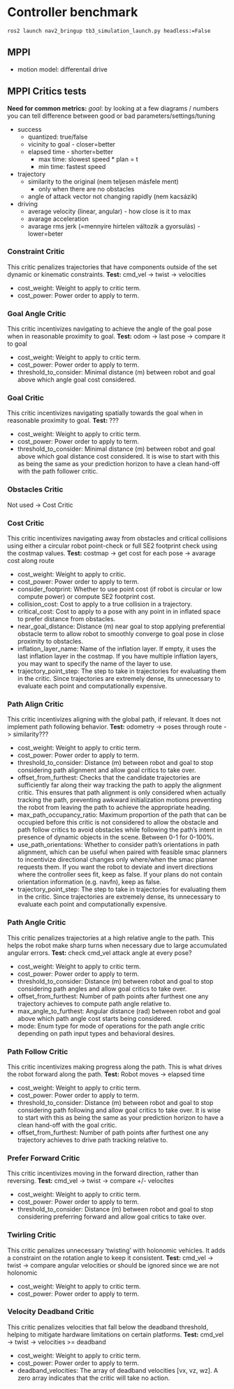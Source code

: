 # Controller benchmark
`ros2 launch nav2_bringup tb3_simulation_launch.py headless:=False`

## MPPI
- motion model: differentail drive

## MPPI Critics tests
**Need for common metrics:**
*goal*: by looking at a few diagrams / numbers you can tell difference between good or bad parameters/settings/tuning
- success
  - quantized: true/false
  - vicinity to goal - closer=better
  - elapsed time - shorter=better
    - max time: slowest speed * plan = t
    - min time: fastest speed
- trajectory
  - similarity to the original (nem teljesen másfele ment)
    - only when there are no obstacles
  - angle of attack vector not changing rapidly (nem kacsázik)
- driving
  - average velocity (linear, angular) - how close is it to max
  - avarage acceleration
  - avarage rms jerk (=mennyire hirtelen változik a gyorsulás) - lower=beter

### Constraint Critic
This critic penalizes trajectories that have components outside of the set dynamic or kinematic constraints.
**Test:** cmd_vel -> twist -> velocities

- cost_weight: Weight to apply to critic term.
- cost_power: Power order to apply to term.

### Goal Angle Critic
This critic incentivizes navigating to achieve the angle of the goal pose when in reasonable proximity to goal.
**Test:** odom -> last pose -> compare it to goal

- cost_weight: Weight to apply to critic term.
- cost_power: Power order to apply to term.
- threshold_to_consider: Minimal distance (m) between robot and goal above which angle goal cost considered.

### Goal Critic
This critic incentivizes navigating spatially towards the goal when in reasonable proximity to goal.
**Test:** ???

- cost_weight: Weight to apply to critic term.
- cost_power: Power order to apply to term.
- threshold_to_consider: Minimal distance (m) between robot and goal above which goal distance cost considered. It is wise to start with this as being the same as your prediction horizon to have a clean hand-off with the path follower critic.

### Obstacles Critic
Not used -> Cost Critic

### Cost Critic
This critic incentivizes navigating away from obstacles and critical collisions using either a circular robot point-check or full SE2 footprint check using the costmap values.
**Test:** costmap -> get cost for each pose -> avarage cost along route

- cost_weight: Weight to apply to critic.
- cost_power: Power order to apply to term.
- consider_footprint: Whether to use point cost (if robot is circular or low compute power) or compute SE2 footprint cost.
- collision_cost: Cost to apply to a true collision in a trajectory.
- critical_cost: Cost to apply to a pose with any point in in inflated space to prefer distance from obstacles.
- near_goal_distance: Distance (m) near goal to stop applying preferential obstacle term to allow robot to smoothly converge to goal pose in close proximity to obstacles.
- inflation_layer_name: Name of the inflation layer. If empty, it uses the last inflation layer in the costmap. If you have multiple inflation layers, you may want to specify the name of the layer to use.
- trajectory_point_step: The step to take in trajectories for evaluating them in the critic. Since trajectories are extremely dense, its unnecessary to evaluate each point and computationally expensive.

### Path Align Critic
This critic incentivizes aligning with the global path, if relevant. It does not implement path following behavior.
**Test:** odometry -> poses through route -> similarity???

- cost_weight: Weight to apply to critic term.
- cost_power: Power order to apply to term.
- threshold_to_consider: Distance (m) between robot and goal to stop considering path alignment and allow goal critics to take over.
- offset_from_furthest: Checks that the candidate trajectories are sufficiently far along their way tracking the path to apply the alignment critic. This ensures that path alignment is only considered when actually tracking the path, preventing awkward initialization motions preventing the robot from leaving the path to achieve the appropriate heading.
- max_path_occupancy_ratio: Maximum proportion of the path that can be occupied before this critic is not considered to allow the obstacle and path follow critics to avoid obstacles while following the path’s intent in presence of dynamic objects in the scene. Between 0-1 for 0-100%.
- use_path_orientations: Whether to consider path’s orientations in path alignment, which can be useful when paired with feasible smac planners to incentivize directional changes only where/when the smac planner requests them. If you want the robot to deviate and invert directions where the controller sees fit, keep as false. If your plans do not contain orientation information (e.g. navfn), keep as false.
- trajectory_point_step: The step to take in trajectories for evaluating them in the critic. Since trajectories are extremely dense, its unnecessary to evaluate each point and computationally expensive.

### Path Angle Critic
This critic penalizes trajectories at a high relative angle to the path. This helps the robot make sharp turns when necessary due to large accumulated angular errors.
**Test:** check cmd_vel attack angle at every pose?

- cost_weight: Weight to apply to critic term.
- cost_power: Power order to apply to term.
- threshold_to_consider: Distance (m) between robot and goal to stop considering path angles and allow goal critics to take over.
- offset_from_furthest: Number of path points after furthest one any trajectory achieves to compute path angle relative to.
- max_angle_to_furthest: Angular distance (rad) between robot and goal above which path angle cost starts being considered.
- mode: Enum type for mode of operations for the path angle critic depending on path input types and behavioral desires.

### Path Follow Critic
This critic incentivizes making progress along the path. This is what drives the robot forward along the path.
**Test:** Robot moves -> elapsed time

- cost_weight: Weight to apply to critic term.
- cost_power: Power order to apply to term.
- threshold_to_consider: Distance (m) between robot and goal to stop considering path following and allow goal critics to take over. It is wise to start with this as being the same as your prediction horizon to have a clean hand-off with the goal critic.
- offset_from_furthest: Number of path points after furthest one any trajectory achieves to drive path tracking relative to.

### Prefer Forward Critic
This critic incentivizes moving in the forward direction, rather than reversing.
**Test:** cmd_vel -> twist -> compare +/- velocites

- cost_weight: Weight to apply to critic term.
- cost_power: Power order to apply to term.
- threshold_to_consider: Distance (m) between robot and goal to stop considering preferring forward and allow goal critics to take over.

### Twirling Critic
This critic penalizes unnecessary ‘twisting’ with holonomic vehicles. It adds a constraint on the rotation angle to keep it consistent.
**Test:** cmd_vel -> twist -> compare angular velocities
or should be ignored since we are not holonomic

- cost_weight: Weight to apply to critic term.
- cost_power: Power order to apply to term.

### Velocity Deadband Critic
This critic penalizes velocities that fall below the deadband threshold, helping to mitigate hardware limitations on certain platforms.
**Test:** cmd_vel -> twist -> velocities >= deadband

- cost_weight: Weight to apply to critic term.
- cost_power: Power order to apply to term.
- deadband_velocities: The array of deadband velocities [vx, vz, wz]. A zero array indicates that the critic will take no action.


